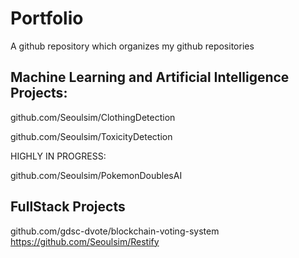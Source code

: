 # Portfolio
A github repository which organizes my github repositories

## Machine Learning and Artificial Intelligence Projects:

github.com/Seoulsim/ClothingDetection

github.com/Seoulsim/ToxicityDetection

HIGHLY IN PROGRESS:

github.com/Seoulsim/PokemonDoublesAI

## FullStack Projects
github.com/gdsc-dvote/blockchain-voting-system
https://github.com/Seoulsim/Restify <Private>
